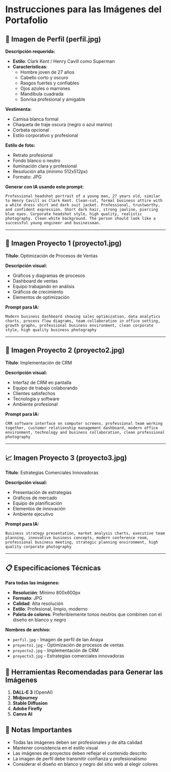 # Instrucciones para las Imágenes del Portafolio

## 📸 Imagen de Perfil (perfil.jpg)

**Descripción requerida:**
- **Estilo**: Clark Kent / Henry Cavill como Superman
- **Características**:
  - Hombre joven de 27 años
  - Cabello corto y oscuro
  - Rasgos fuertes y confiables
  - Ojos azules o marrones
  - Mandíbula cuadrada
  - Sonrisa profesional y amigable

**Vestimenta:**
- Camisa blanca formal
- Chaqueta de traje oscura (negro o azul marino)
- Corbata opcional
- Estilo corporativo y profesional

**Estilo de foto:**
- Retrato profesional
- Fondo blanco o neutro
- Iluminación clara y profesional
- Resolución alta (mínimo 512x512px)
- Formato: JPG

**Generar con IA usando este prompt:**
```
Professional headshot portrait of a young man, 27 years old, similar to Henry Cavill as Clark Kent. Clean-cut, formal business attire with a white dress shirt and dark suit jacket. Professional, trustworthy, and confident expression. Short dark hair, strong jawline, piercing blue eyes. Corporate headshot style, high quality, realistic photography. Clean white background. The person should look like a successful young engineer and businessman.
```

---

## 🏢 Imagen Proyecto 1 (proyecto1.jpg)
**Título**: Optimización de Procesos de Ventas

**Descripción visual:**
- Gráficos y diagramas de procesos
- Dashboard de ventas
- Equipo trabajando en análisis
- Gráficos de crecimiento
- Elementos de optimización

**Prompt para IA:**
```
Modern business dashboard showing sales optimization, data analytics charts, process flow diagrams, team collaboration in office setting, growth graphs, professional business environment, clean corporate style, high quality business photography
```

---

## 💼 Imagen Proyecto 2 (proyecto2.jpg)
**Título**: Implementación de CRM

**Descripción visual:**
- Interfaz de CRM en pantalla
- Equipo de trabajo colaborando
- Clientes satisfechos
- Tecnología y software
- Ambiente profesional

**Prompt para IA:**
```
CRM software interface on computer screens, professional team working together, customer relationship management dashboard, modern office environment, technology and business collaboration, clean professional photography
```

---

## 📈 Imagen Proyecto 3 (proyecto3.jpg)
**Título**: Estrategias Comerciales Innovadoras

**Descripción visual:**
- Presentación de estrategias
- Gráficos de mercado
- Equipo de planificación
- Elementos de innovación
- Ambiente ejecutivo

**Prompt para IA:**
```
Business strategy presentation, market analysis charts, executive team planning, innovative business concepts, modern conference room, professional business meeting, strategic planning environment, high quality corporate photography
```

---

## 📋 Especificaciones Técnicas

**Para todas las imágenes:**
- **Resolución**: Mínimo 800x600px
- **Formato**: JPG
- **Calidad**: Alta resolución
- **Estilo**: Profesional, limpio, moderno
- **Paleta de colores**: Preferiblemente tonos neutros que combinen con el diseño en blanco y negro

**Nombres de archivo:**
- `perfil.jpg` - Imagen de perfil de Ian Anaya
- `proyecto1.jpg` - Optimización de procesos de ventas
- `proyecto2.jpg` - Implementación de CRM
- `proyecto3.jpg` - Estrategias comerciales innovadoras

## 🎨 Herramientas Recomendadas para Generar las Imágenes

1. **DALL-E 3** (OpenAI)
2. **Midjourney**
3. **Stable Diffusion**
4. **Adobe Firefly**
5. **Canva AI**

## 📝 Notas Importantes

- Todas las imágenes deben ser profesionales y de alta calidad
- Mantener consistencia en el estilo visual
- Las imágenes de proyectos deben reflejar el contenido descrito
- La imagen de perfil debe transmitir confianza y profesionalismo
- Considerar el diseño en blanco y negro del sitio web al elegir colores

